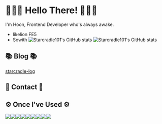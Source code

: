 # 🙋🏻‍♂️ Hello There! 👨🏻‍💻


I'm Hoon, Frontend Developer who's always awake.
- likelion FE5
- Sowith
![Starcradle101's GitHub stats](https://github-readme-stats-sigma-five.vercel.app/api?username=starcradle101&show_icons=true&theme=default)
![Starcradle101's GitHub stats](https://github-readme-stats-sigma-five.vercel.app/api/top-langs/?username=starcradle101&show_icons=true&theme=default)

## 📚 Blog 📚
[starcradle-log](https://morethan-starcradle.vercel.app/)
## 📱 Contact 📱

## ⚙️ Once I've Used ⚙️
<div style="display:flex; flex-direction:row;">
  <a href="#none"><img
      src="https://img.shields.io/badge/html5-E34F26?style=for-the-badge&logo=html5&logoColor=white" /></a>
  <a href="#none"><img
      src="https://img.shields.io/badge/css3-1572B6?style=for-the-badge&logo=css3&logoColor=white" /></a>
  <a href="#none"><img
      src="https://img.shields.io/badge/javascript-F7DF1E?style=for-the-badge&logo=javascript&logoColor=white" /></a>
  <br>
  <a href="#none"><img
      src="https://img.shields.io/badge/react-61DAFB?style=for-the-badge&logo=react&logoColor=white" /></a>
  <a href="#none"><img
      src="https://img.shields.io/badge/styledcomponents-DB7093?style=for-the-badge&logo=styledcomponents&logoColor=white" /></a>
  <a href="#none"><img src="https://img.shields.io/badge/git-F05032?style=for-the-badge&logo=git&logoColor=white" /></a>
  <a href="#none"><img
      src="https://img.shields.io/badge/github-181717?style=for-the-badge&logo=github&logoColor=white" /></a>
  <a href="#none"><img
      src="https://img.shields.io/badge/notion-000000?style=for-the-badge&logo=notion&logoColor=white" /></a>
  <a href="#none"><img
      src="https://img.shields.io/badge/visualstudiocode-007ACC?style=for-the-badge&logo=visualstudiocode&logoColor=white" /></a>
</div>
